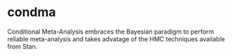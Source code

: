 # condma
Conditional Meta-Analysis embraces the Bayesian paradigm to perform reliable meta-analysis and takes advatage of the HMC techniques available from Stan.
